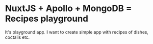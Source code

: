 # NuxtJS + Apollo + MongoDB = Recipes playground

It's playground app. I want to create simple app with recipes of dishes, coctails etc.